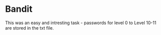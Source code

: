 # Bandit
This was an easy and intresting task - passwords for level 0 to Level 10-11 are stored in the txt file. 
